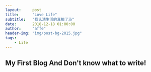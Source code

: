 ```yaml
---
layout:     post
title:      "Love Life"
subtitle:   "我认清生活的真相了马"
date:       2018-12-18 01:00:00
author:     "affe"
header-img: "img/post-bg-2015.jpg"
tags:
    - Life
---
```


## My First Blog And Don't know what to write!
